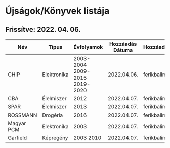 # Újságok/Könyvek listája
**Frissítve: 2022. 04. 06.**
---

|Név|Típus|Évfolyamok|Hozzáadás Dátuma|Hozzáadta|
|---|-----|----------|---------------|---------|
|CHIP|Elektronika|2003-2004 2009-2015 2019-2020|2022.04.06.|ferikbalint|
|CBA|Élelmiszer|2012|2022.04.07.|ferikbalint|
|SPAR|Élelmiszer|2013|2022.04.07.|ferikbalint|
|ROSSMANN|Drogéria|2016|2022.04.07.|ferikbalint|
|Magyar PCM|Elektronika|2003|2022.04.07.|ferikbalint|
|Garfield|Képregény|2003 2010|2022.04.07.|ferikbalint|
